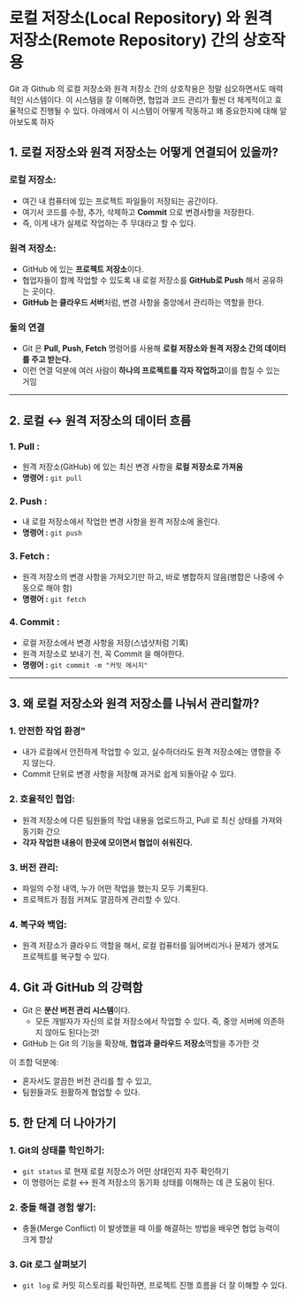 로컬 저장소(Local Repository) 와 원격 저장소(Remote Repository) 간의 상호작용
===
Git 과 Github 의 로컬 저장소와 원격 저장소 간의 상호작용은 정말 심오하면서도 매력적인 시스템이다. 이 시스템을 잘 이해하면, 협업과 코드 관리가 훨씬 더 체게적이고 효율적으로 진행될 수 있다. 아래에서 이 시스템이 어떻게 작동하고 왜 중요한지에 대해 알아보도록 하자

## 1. 로컬 저장소와 원격 저장소는 어떻게 연결되어 있을까?

### 로컬 저장소:
- 여긴 내 컴퓨터에 있는 프로젝트 파일들이 저장되는 공간이다.
- 여기서 코드를 수정, 추가, 삭제하고 **Commit** 으로 변경사항을 저장한다.
- 즉, 이게 내가 실제로 작업하는 주 무대라고 할 수 있다.

### 원격 저장소:
- GitHub 에 있는 **프로젝트 저장소**이다.
- 협업자들이 함께 작업할 수 있도록 내 로컬 저장소를 **GitHub로 Push** 해서 공유하는 곳이다.
- **GitHub 는 클라우드 서버**처럼, 변경 사항을 중앙에서 관리하는 역할을 한다.

### 둘의 연결
- Git 은 **Pull, Push, Fetch** 명령어를 사용해 **로컬 저장소와 원격 저장소 간의 데이터를 주고 받는다.**
- 이런 연결 덕분에 여러 사람이 **하나의 프로젝트를 각자 작업하고**이를 합칠 수 있는 거임

---

## 2. 로컬 ↔ 원격 저장소의 데이터 흐름

### 1. Pull :
- 원격 저장소(GitHub) 에 있는 최신 변경 사항을 **로컬 저장소로 가져옴**
- **명령어 :** `git pull`

### 2. Push :
- 내 로컬 저장소에서 작업한 변경 사항을 원격 저장소에 올린다.
- **명령어 :** `git push`

### 3. Fetch :
- 원격 저장소의 변경 사항을 가져오기만 하고, 바로 병합하지 않음(병합은 나중에 수동으로 해야 함)
- **명령어 :** `git fetch`

### 4. Commit :
- 로컬 저장소에서 변경 사항을 저장(스냅샷처럼 기록)
- 원격 저장소로 보내기 전, 꼭 Commit 을 해야한다.
- **명령어 :** `git commit -m "커밋 메시지"`


---

## 3. 왜 로컬 저장소와 원격 저장소를 나눠서 관리할까?

### 1. 안전한 작업 환경"
- 내가 로컬에서 안전하게 작업할 수 있고, 실수하더라도 원격 저장소에는 영향을 주지 않는다.
- Commit 단위로 변경 사항을 저장해 과거로 쉽게 되돌아갈 수 있다.

### 2. 호율적인 협업:
- 원격 저장소에 다른 팀원들의 작업 내용을 업로드하고, Pull 로 최신 상태를 가져와 동기화 간으
- **각자 작업한 내용이 한곳에 모이면서 협업이 쉬워진다.**

### 3. 버전 관리:
- 파일의 수정 내역, 누가 어떤 작업을 했는지 모두 기록된다.
- 프로젝트가 점점 커져도 깔끔하게 관리할 수 있다.

### 4. 복구와 백업:
- 원격 저장소가 클라우드 역할을 해서, 로컬 컴퓨터를 잃어버리거나 문제가 생겨도 프로젝트를 복구할 수 있다.


## 4. Git 과 GitHub 의 강력함
- Git 은 **분산 버전 관리 시스템**이다.
    - 모든 개발자가 자신의 로컬 저장소에서 작업할 수 있다. 즉, 중앙 서버에 의존하지 않아도 된다는것!
- GitHub 는 Git 의 기능을 확장해, **협업과 클라우드 저장소**역할을 추가한 것

이 조합 덕분에:
- 혼자서도 깔끔한 버전 관리를 할 수 있고,
- 팀원들과도 원활하게 협업할 수 있다.

## 5. 한 단계 더 나아가기 

### 1. Git의 상태를 학인하기:
- `git status` 로 현재 로컬 저장소가 어떤 상태인지 자주 확인하기
- 이 명령어는 로컬 ↔ 원격 저장소의 동기화 상태를 이해하는 데 큰 도움이 된다.

### 2. 충돌 해결 경험 쌓기:
- 충돌(Merge Conflict) 이 발생했을 때 이를 해결하는 방법을 배우면 협업 능력이 크게 향상

### 3. Git 로그 살펴보기
- `git log` 로 커밋 히스토리를 확인하면, 프로젝트 진행 흐름을 더 잘 이해할 수 있다.

